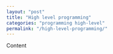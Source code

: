 ```yaml
---
layout: "post"
title: "High level programming"
categories: "programming high-level"
permalink: "/high-level-programming/"
---
```


Content